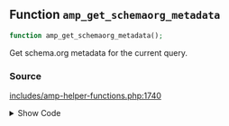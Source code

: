 ## Function `amp_get_schemaorg_metadata`

```php
function amp_get_schemaorg_metadata();
```

Get schema.org metadata for the current query.

### Source

[includes/amp-helper-functions.php:1740](TODO)

<details>
<summary>Show Code</summary>

```php
<php ?>```

</details>
